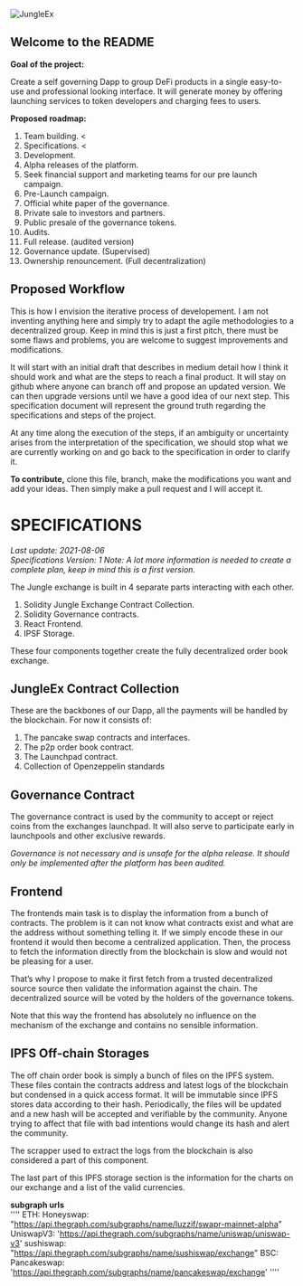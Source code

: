 ![JungleEx](https://ipfs.io/ipfs/QmSqktoxt6VagJt7azEmxCqKm8C7GbyjWeaREEeFbvvGtz "Logo Title Text 1")

Welcome to the README
---
**Goal of the project:**

Create a self governing Dapp to group DeFi products in a single easy-to-use and professional looking interface. It will generate money by offering launching services to token developers and charging fees to users.

**Proposed roadmap:** 
1. Team building.   <
2. Specifications.  <
3. Development.
4. Alpha releases of the platform.
5. Seek financial support and marketing teams for our pre launch campaign.
6. Pre-Launch campaign.
7. Official white paper of the governance.
8. Private sale to investors and partners.
9. Public presale of the governance tokens.
10. Audits.
11. Full release. (audited version)
12. Governance update. (Supervised)
13. Ownership renouncement. (Full decentralization)

Proposed Workflow
-----------------
This is how I envision the iterative process of developement. I am not inventing anything here and simply try to adapt the agile methodologies to a decentralized group. Keep in mind this is just a first pitch, there must be some flaws and problems, you are welcome to suggest improvements and modifications.

It will start with an initial draft that describes in medium detail how I think it should work and what are the steps to reach a final product. It will stay on github where anyone can branch off and propose an updated version. We can then upgrade versions until we have a good idea of our next step. This specification document will represent the ground truth regarding the specifications and steps of the project. 
 
At any time along the execution of the steps, if an ambiguity or uncertainty arises from the interpretation of the specification, we should stop what we are currently working on and go back to the specification in order to clarify it.

**To contribute,** clone this file, branch, make the modifications you want and add your ideas. Then simply make a pull request and I will accept it.

SPECIFICATIONS
==============
*Last update: 2021-08-06  
Specifications Version: 1
Note: A lot more information is needed to create a complete plan, keep in mind this is a first version.*

The Jungle exchange is built in 4 separate parts interacting with each other. 
1. Solidity Jungle Exchange Contract Collection.
2. Solidity Governance contracts. 
3. React Frontend.
4. IPSF Storage.

These four components together create the fully decentralized order book exchange.

JungleEx Contract Collection
---
These are the backbones of our Dapp, all the payments will be handled by the blockchain. For now it consists of: 
1. The pancake swap contracts and interfaces.
2. The p2p order book contract.
3. The Launchpad contract.
4. Collection of Openzeppelin standards

Governance Contract
---
The governance contract is used by the community to accept or reject coins from the exchanges launchpad. It will also serve to participate early in launchpools and other exclusive rewards. 

*Governance is not necessary and is unsafe for the alpha release. It should only be implemented after the platform has been audited.*

Frontend
---
The frontends main task is to display the information from a bunch of contracts. The problem is it can not know what contracts exist and what are the address without something telling it. If we simply encode these in our frontend it would then become a centralized application. Then, the process to fetch the information directly from the blockchain is slow and would not be pleasing for a user. 

That’s why I propose to make it first fetch from a trusted decentralized source source then validate the information against the chain. The decentralized source will be voted by the holders of the governance tokens.

Note that this way the frontend has absolutely no influence on the mechanism of the exchange and contains no sensible information.

IPFS Off-chain Storages
---
The off chain order book is simply a bunch of files on the IPFS system. These files contain the contracts address and latest logs of the blockchain but condensed in a quick access format. It will be immutable since IPFS stores data according to their hash. Periodically, the files will be updated and a new hash will be accepted and verifiable by the community. Anyone trying to affect that file with bad intentions would change its hash and alert the community. 

The scrapper used to extract the logs from the blockchain is also considered a part of this component. 

The last part of this IPFS storage section is the information for the charts on our exchange and a list of the valid currencies.

**subgraph urls**  
''''
ETH:
    Honeyswap: "https://api.thegraph.com/subgraphs/name/luzzif/swapr-mainnet-alpha"
    UniswapV3: 'https://api.thegraph.com/subgraphs/name/uniswap/uniswap-v3'
    sushiswap: "https://api.thegraph.com/subgraphs/name/sushiswap/exchange"
BSC:
    Pancakeswap: 'https://api.thegraph.com/subgraphs/name/pancakeswap/exchange'
''''










